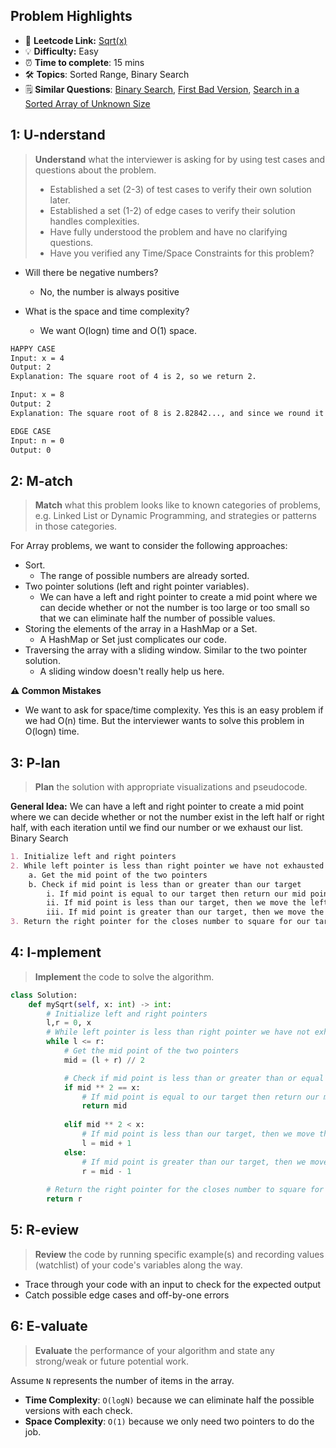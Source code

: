 ## Problem Highlights

* 🔗 **Leetcode Link:** [Sqrt(x)](https://leetcode.com/problems/sqrtx/)
* 💡 **Difficulty:** Easy
* ⏰ **Time to complete**: 15 mins
* 🛠️ **Topics**: Sorted Range, Binary Search 
* 🗒️ **Similar Questions**: [Binary Search](https://leetcode.com/problems/binary-search/), [First Bad Version](https://leetcode.com/problems/first-bad-version/), [Search in a Sorted Array of Unknown Size](https://leetcode.com/problems/search-in-a-sorted-array-of-unknown-size/)
    
## 1: U-nderstand
 
> **Understand** what the interviewer is asking for by using test cases and questions about the problem.
> 
> - Established a set (2-3) of test cases to verify their own solution later.
> - Established a set (1-2) of edge cases to verify their solution handles complexities.
> - Have fully understood the problem and have no clarifying questions.
> - Have you verified any Time/Space Constraints for this problem?

- Will there be negative numbers?
    - No, the number is always positive 

- What is the space and time complexity?
    - We want O(logn) time and O(1) space. 


```markdown
HAPPY CASE
Input: x = 4
Output: 2
Explanation: The square root of 4 is 2, so we return 2.

Input: x = 8
Output: 2
Explanation: The square root of 8 is 2.82842..., and since we round it down to the nearest integer, 2 is returned.

EDGE CASE
Input: n = 0
Output: 0
```   
    
## 2: M-atch

<!-- See https://docs.google.com/document/d/1hYT1hoOJ6pFIt8A5q-PIZmYP7pB4WqlzyUJgFx9x2mY/edit#heading=h.ya2de4n4zsds for list of algorithms based on question type-->

> **Match** what this problem looks like to known categories of problems, e.g. Linked List or Dynamic Programming, and strategies or patterns in those categories.

For Array problems, we want to consider the following approaches:

- Sort. 
    - The range of possible numbers are already sorted.
- Two pointer solutions (left and right pointer variables). 
    - We can have a left and right pointer to create a mid point where we can decide whether or not the number is too large or too small so that we can eliminate half the number of possible values.
- Storing the elements of the array in a HashMap or a Set. 
    - A HashMap or Set just complicates our code.
- Traversing the array with a sliding window. Similar to the two pointer solution. 
    - A sliding window doesn't really help us here.

**⚠️ Common Mistakes**

* We want to ask for space/time complexity. Yes this is an easy problem if we had O(n) time. But the interviewer wants to solve this problem in O(logn) time.


## 3: P-lan

> **Plan** the solution with appropriate visualizations and pseudocode.

**General Idea:** We can have a left and right pointer to create a mid point where we can decide whether or not the number exist in the left half or right half, with each iteration until we find our number or we exhaust our list. Binary Search


```markdown
1. Initialize left and right pointers
2. While left pointer is less than right pointer we have not exhausted the possible numbers
    a. Get the mid point of the two pointers 
    b. Check if mid point is less than or greater than our target
        i. If mid point is equal to our target then return our mid point
        ii. If mid point is less than our target, then we move the left pointer up to mid point + 1, because everything left of the mid point would be even further away from our target.
        iii. If mid point is greater than our target, then we move the right pointer down to mid point - 1, because everything to the right of mid point is invalid. 
3. Return the right pointer for the closes number to square for our target as it is the last remaining valid number.
```

## 4: I-mplement

> **Implement** the code to solve the algorithm.

```python
class Solution:
    def mySqrt(self, x: int) -> int:
        # Initialize left and right pointers
        l,r = 0, x
        # While left pointer is less than right pointer we have not exhausted the possible numbers
        while l <= r:
            # Get the mid point of the two pointers 
            mid = (l + r) // 2

            # Check if mid point is less than or greater than or equal to our target
            if mid ** 2 == x:
                # If mid point is equal to our target then return our mid point
                return mid
            
            elif mid ** 2 < x:
                # If mid point is less than our target, then we move the left pointer up to mid point + 1, because everything left of the mid point would be even further away from our target
                l = mid + 1
            else:
                # If mid point is greater than our target, then we move the right pointer down to mid point - 1, because everything to the right of mid point is invalid. 
                r = mid - 1
                
        # Return the right pointer for the closes number to square for our target as it is the last remaining valid number.
        return r
```
    
## 5: R-eview

> **Review** the code by running specific example(s) and recording values (watchlist) of your code's variables along the way.

- Trace through your code with an input to check for the expected output
- Catch possible edge cases and off-by-one errors

## 6: E-valuate

> **Evaluate** the performance of your algorithm and state any strong/weak or future potential work.

Assume `N` represents the number of items in the array.

* **Time Complexity**: `O(logN)` because we can eliminate half the possible versions with each check.
* **Space Complexity**: `O(1)` because we only need two pointers to do the job.